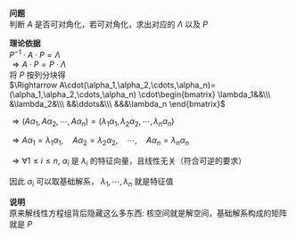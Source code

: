 **问题**    
判断 $A$ 是否可对角化，若可对角化，求出对应的 $\Lambda$ 以及 $P$     
    
**理论依据**    
 $P^{-1}\cdot A\cdot P=\Lambda$     
 $\Rightarrow A\cdot P=P\cdot\Lambda$     
将 $P$ 按列分块得    
 $\Rightarrow A\cdot(\alpha_1,\alpha_2,\cdots,\alpha_n)=(\alpha_1,\alpha_2,\cdots,\alpha_n)    
\cdot\begin{bmatrix}    
\lambda_1&&\\\     
&\lambda_2&\\\     
&&\ddots&\\\     
&&&\lambda_n    
\end{bmatrix}$     
    
 $\Rightarrow(A\alpha_1,A\alpha_2,\cdots,A\alpha_n)=(\lambda_1\alpha_1,\lambda_2\alpha_2,\cdots,\lambda_n\alpha_n)$     
    
 $\Rightarrow A\alpha_1=\lambda_1\alpha_1,\quad A\alpha_2=\lambda_2\alpha_2,\quad \cdots,\quad A\alpha_n=\lambda_n\alpha_n$     
    
 $\Rightarrow\forall 1\le i\le n,\ \alpha_i$ 是 $\lambda_i$ 的特征向量，且线性无关（符合可逆的要求）    
    
因此 $\alpha_i$ 可以取基础解系， $\lambda_1,\cdots,\lambda_n$ 就是特征值    
    
**说明**    
原来解线性方程组背后隐藏这么多东西: 核空间就是解空间，基础解系构成的矩阵就是 $P$     
